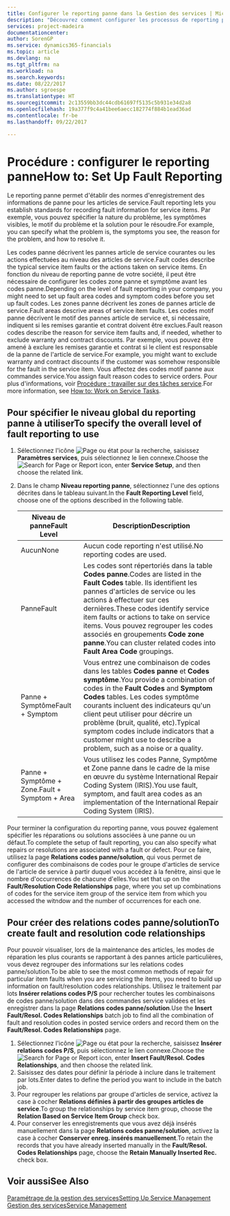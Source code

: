 ```yaml
---
title: Configurer le reporting panne dans la Gestion des services | Microsoft Docs
description: "Découvrez comment configurer les processus de reporting panne."
services: project-madeira
documentationcenter: 
author: SorenGP
ms.service: dynamics365-financials
ms.topic: article
ms.devlang: na
ms.tgt_pltfrm: na
ms.workload: na
ms.search.keywords: 
ms.date: 08/22/2017
ms.author: sgroespe
ms.translationtype: HT
ms.sourcegitcommit: 2c13559bb3dc44cdb61697f5135c5b931e34d2a8
ms.openlocfilehash: 19a377f9c4a41bee6aecc182774f884b1ead36ad
ms.contentlocale: fr-be
ms.lasthandoff: 09/22/2017

---
```


# <a name="how-to-set-up-fault-reporting"></a><span data-ttu-id="b5afe-103">Procédure : configurer le reporting panne</span><span class="sxs-lookup"><span data-stu-id="b5afe-103">How to: Set Up Fault Reporting</span></span>
<span data-ttu-id="b5afe-104">Le reporting panne permet d'établir des normes d'enregistrement des informations de panne pour les articles de service.</span><span class="sxs-lookup"><span data-stu-id="b5afe-104">Fault reporting lets you establish standards for recording fault information for service items.</span></span> <span data-ttu-id="b5afe-105">Par exemple, vous pouvez spécifier la nature du problème, les symptômes visibles, le motif du problème et la solution pour le résoudre.</span><span class="sxs-lookup"><span data-stu-id="b5afe-105">For example, you can specify what the problem is, the symptoms you see, the reason for the problem, and how to resolve it.</span></span>  

<span data-ttu-id="b5afe-106">Les codes panne décrivent les pannes article de service courantes ou les actions effectuées au niveau des articles de service.</span><span class="sxs-lookup"><span data-stu-id="b5afe-106">Fault codes describe the typical service item faults or the actions taken on service items.</span></span> <span data-ttu-id="b5afe-107">En fonction du niveau de reporting panne de votre société, il peut être nécessaire de configurer les codes zone panne et symptôme avant les codes panne.</span><span class="sxs-lookup"><span data-stu-id="b5afe-107">Depending on the level of fault reporting in your company, you might need to set up fault area codes and symptom codes before you set up fault codes.</span></span> <span data-ttu-id="b5afe-108">Les zones panne décrivent les zones de pannes article de service.</span><span class="sxs-lookup"><span data-stu-id="b5afe-108">Fault areas descrive areas of service item faults.</span></span> <span data-ttu-id="b5afe-109">Les codes motif panne décrivent le motif des pannes article de service et, si nécessaire, indiquent si les remises garantie et contrat doivent être exclues.</span><span class="sxs-lookup"><span data-stu-id="b5afe-109">Fault reason codes describe the reason for service item faults and, if needed, whether to exclude warranty and contract discounts.</span></span> <span data-ttu-id="b5afe-110">Par exemple, vous pouvez être amené à exclure les remises garantie et contrat si le client est responsable de la panne de l'article de service.</span><span class="sxs-lookup"><span data-stu-id="b5afe-110">For example, you might want to exclude warranty and contract discounts if the customer was somehow responsible for the fault in the service item.</span></span> <span data-ttu-id="b5afe-111">Vous affectez des codes motif panne aux commandes service.</span><span class="sxs-lookup"><span data-stu-id="b5afe-111">You assign fault reason codes to service orders.</span></span> <span data-ttu-id="b5afe-112">Pour plus d'informations, voir [Procédure : travailler sur des tâches service](service-how-to-work-on-service-tasks.md).</span><span class="sxs-lookup"><span data-stu-id="b5afe-112">For more information, see [How to: Work on Service Tasks](service-how-to-work-on-service-tasks.md).</span></span>  

## <a name="to-specify-the-overall-level-of-fault-reporting-to-use"></a><span data-ttu-id="b5afe-113">Pour spécifier le niveau global du reporting panne à utiliser</span><span class="sxs-lookup"><span data-stu-id="b5afe-113">To specify the overall level of fault reporting to use</span></span>
1. <span data-ttu-id="b5afe-114">Sélectionnez l'icône ![Page ou état pour la recherche](media/ui-search/search_small.png "Page ou état pour la recherche"), saisissez **Paramètres services**, puis sélectionnez le lien connexe.</span><span class="sxs-lookup"><span data-stu-id="b5afe-114">Choose the ![Search for Page or Report](media/ui-search/search_small.png "Search for Page or Report icon") icon, enter **Service Setup**, and then choose the related link.</span></span> 
2. <span data-ttu-id="b5afe-115">Dans le champ **Niveau reporting panne**, sélectionnez l'une des options décrites dans le tableau suivant.</span><span class="sxs-lookup"><span data-stu-id="b5afe-115">In the **Fault Reporting Level** field, choose one of the options described in the following table.</span></span>  
  
    |<span data-ttu-id="b5afe-116">**Niveau de panne**</span><span class="sxs-lookup"><span data-stu-id="b5afe-116">**Fault Level**</span></span>|<span data-ttu-id="b5afe-117">**Description**</span><span class="sxs-lookup"><span data-stu-id="b5afe-117">**Description**</span></span>|  
    |------------|-------------|  
    |<span data-ttu-id="b5afe-118">Aucun</span><span class="sxs-lookup"><span data-stu-id="b5afe-118">None</span></span> | <span data-ttu-id="b5afe-119">Aucun code reporting n'est utilisé.</span><span class="sxs-lookup"><span data-stu-id="b5afe-119">No reporting codes are used.</span></span>|  
    |<span data-ttu-id="b5afe-120">Panne</span><span class="sxs-lookup"><span data-stu-id="b5afe-120">Fault</span></span> | <span data-ttu-id="b5afe-121">Les codes sont répertoriés dans la table **Codes panne**.</span><span class="sxs-lookup"><span data-stu-id="b5afe-121">Codes are listed in the **Fault Codes** table.</span></span> <span data-ttu-id="b5afe-122">Ils identifient les pannes d'articles de service ou les actions à effectuer sur ces dernières.</span><span class="sxs-lookup"><span data-stu-id="b5afe-122">These codes identify service item faults or actions to take on service items.</span></span> <span data-ttu-id="b5afe-123">Vous pouvez regrouper les codes associés en groupements **Code zone panne**.</span><span class="sxs-lookup"><span data-stu-id="b5afe-123">You can cluster related codes into **Fault Area Code** groupings.</span></span>|  
    |<span data-ttu-id="b5afe-124">Panne + Symptôme</span><span class="sxs-lookup"><span data-stu-id="b5afe-124">Fault + Symptom</span></span> | <span data-ttu-id="b5afe-125">Vous entrez une combinaison de codes dans les tables **Codes panne** et **Codes symptôme**.</span><span class="sxs-lookup"><span data-stu-id="b5afe-125">You provide a combination of codes in the **Fault Codes** and **Symptom Codes** tables.</span></span> <span data-ttu-id="b5afe-126">Les codes symptôme courants incluent des indicateurs qu'un client peut utiliser pour décrire un problème (bruit, qualité, etc).</span><span class="sxs-lookup"><span data-stu-id="b5afe-126">Typical symptom codes include indicators that a customer might use to describe a problem, such as a noise or a quality.</span></span>|  
    |<span data-ttu-id="b5afe-127">Panne + Symptôme + Zone.</span><span class="sxs-lookup"><span data-stu-id="b5afe-127">Fault + Symptom + Area</span></span> | <span data-ttu-id="b5afe-128">Vous utilisez les codes Panne, Symptôme et Zone panne dans le cadre de la mise en œuvre du système International Repair Coding System (IRIS).</span><span class="sxs-lookup"><span data-stu-id="b5afe-128">You use fault, symptom, and fault area codes as an implementation of the International Repair Coding System (IRIS).</span></span>|  
  
<span data-ttu-id="b5afe-129">Pour terminer la configuration du reporting panne, vous pouvez également spécifier les réparations ou solutions associées à une panne ou un défaut.</span><span class="sxs-lookup"><span data-stu-id="b5afe-129">To complete the setup of fault reporting, you can also specify what repairs or resolutions are associated with a fault or defect.</span></span> <span data-ttu-id="b5afe-130">Pour ce faire, utilisez la page **Relations codes panne/solution**, qui vous permet de configurer des combinaisons de codes pour le groupe d'articles de service de l'article de service à partir duquel vous accédez à la fenêtre, ainsi que le nombre d'occurrences de chacune d'elles.</span><span class="sxs-lookup"><span data-stu-id="b5afe-130">You set that up on the **Fault/Resolution Code Relationships** page, where you set up combinations of codes for the service item group of the service item from which you accessed the witndow and the number of occurrences for each one.</span></span>

## <a name="to-create-fault-and-resolution-code-relationships"></a><span data-ttu-id="b5afe-131">Pour créer des relations codes panne/solution</span><span class="sxs-lookup"><span data-stu-id="b5afe-131">To create fault and resolution code relationships</span></span>
<!--this needs to go in a working with topic-->
<span data-ttu-id="b5afe-132">Pour pouvoir visualiser, lors de la maintenance des articles, les modes de réparation les plus courants se rapportant à des pannes article particulières, vous devez regrouper des informations sur les relations codes panne/solution.</span><span class="sxs-lookup"><span data-stu-id="b5afe-132">To be able to see the most common methods of repair for particular item faults when you are servicing the items, you need to build up information on fault/resolution codes relationships.</span></span> <span data-ttu-id="b5afe-133">Utilisez le traitement par lots **Insérer relations codes P/S** pour rechercher toutes les combinaisons de codes panne/solution dans des commandes service validées et les enregistrer dans la page **Relations codes panne/solution**.</span><span class="sxs-lookup"><span data-stu-id="b5afe-133">Use the **Insert Fault/Resol. Codes Relationships** batch job to find all the combination of fault and resolution codes in posted service orders and record them on the **Fault/Resol. Codes Relationships** page.</span></span> 
  
1. <span data-ttu-id="b5afe-134">Sélectionnez l'icône ![Page ou état pour la recherche](media/ui-search/search_small.png "Page ou état pour la recherche"), saisissez **Insérer relations codes P/S**, puis sélectionnez le lien connexe.</span><span class="sxs-lookup"><span data-stu-id="b5afe-134">Choose the ![Search for Page or Report](media/ui-search/search_small.png "Search for Page or Report icon") icon, enter **Insert Fault/Resol. Codes Relationships**, and then choose the related link.</span></span>  
2. <span data-ttu-id="b5afe-135">Saisissez des dates pour définir la période à inclure dans le traitement par lots.</span><span class="sxs-lookup"><span data-stu-id="b5afe-135">Enter dates to define the period you want to include in the batch job.</span></span>  
3. <span data-ttu-id="b5afe-136">Pour regrouper les relations par groupe d'articles de service, activez la case à cocher **Relations définies à partir des groupes articles de service**.</span><span class="sxs-lookup"><span data-stu-id="b5afe-136">To group the relationships by service item group, choose the **Relation Based on Service Item Group** check box.</span></span>  
4. <span data-ttu-id="b5afe-137">Pour conserver les enregistrements que vous avez déjà insérés manuellement dans la page **Relations codes panne/solution**, activez la case à cocher **Conserver enreg. insérés manuellement**.</span><span class="sxs-lookup"><span data-stu-id="b5afe-137">To retain the records that you have already inserted manually in the **Fault/Resol. Codes Relationships** page, choose the **Retain Manually Inserted Rec.** check box.</span></span>  

## <a name="see-also"></a><span data-ttu-id="b5afe-138">Voir aussi</span><span class="sxs-lookup"><span data-stu-id="b5afe-138">See Also</span></span>
[<span data-ttu-id="b5afe-139">Paramétrage de la gestion des services</span><span class="sxs-lookup"><span data-stu-id="b5afe-139">Setting Up Service Management</span></span>](service-setup-service.md)  
[<span data-ttu-id="b5afe-140">Gestion des services</span><span class="sxs-lookup"><span data-stu-id="b5afe-140">Service Management</span></span>](service-service.md)  


